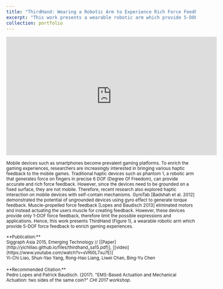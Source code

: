 ```yaml
---
title: "ThirdHand: Wearing a Robotic Arm to Experience Rich Force Feedback"
excerpt: "This work presents a wearable robotic arm which provide 5-DOF force feedback to enrich gaming experiences.<br/><img src='/images/thirdhand/thirdhand_hand.png'><br><br>"
collection: portfolio
---
```


<iframe width="560" height="315" src="https://www.youtube.com/embed/sVRI0L7xu7E" frameborder="0" allowfullscreen></iframe>


<small>Mobile devices such as smartphones become prevalent gaming platforms. To enrich the gaming experiences, researchers are increasingly interested in bringing various haptic feedback to the mobile games. Traditional haptic devices such as phantom 1, a robotic arm that generates force on fingers in precise 6 DOF (Degree Of Freedom), can provide accurate and rich force feedback. However, since the devices need to be grounded on a fixed surface, they are not mobile. Therefore, recent research also explored haptic interaction on mobile devices with self-contain mechanisms. GyroTab [Badshah et al. 2012] demonstrated the potential of ungrounded devices using gyro effect to generate torque feedback. Muscle-propelled force feedback [Lopes and Baudisch 2013] eliminated motors and instead actuating the users muscle for creating feedback. However, these devices provide only 1-DOF force feedback, therefore limit the possible expressions and applications. Hence, this work presents ThirdHand (Figure 1), a wearable robotic arm which provide 5-DOF force feedback to enrich gaming experiences.</small>

<small>
**Publication:** <br> 
Siggraph Asia 2015, Emerging Technology // [[Paper](http://yichiliao.github.io/files/thirdhand_sa15.pdf)], [[video](https://www.youtube.com/watch?v=sVRI0L7xu7E)]</small>
<br><small>Yi-Chi Liao, Shun-Yao Yang, Rong-Hao Liang, Liwei Chan, Bing-Yu Chen</small>
<br><br>
<small>
**Recommended Citation:** <br>
Pedro Lopes and Patrick Baudisch. (2017). &quot;EMS-Based Actuation and Mechanical Actuation: two sides of the same coin?&quot; <i>CHI 2017 workshop</i>.
</small>